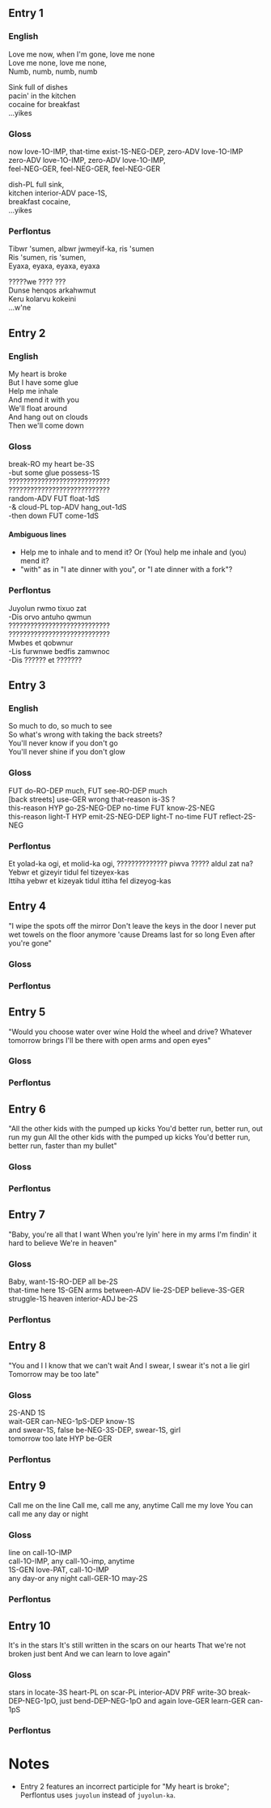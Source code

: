 ## Entry 1

### English

Love me now, when I'm gone, love me none  
Love me none, love me none,  
Numb, numb, numb, numb

Sink full of dishes  
pacin' in the kitchen  
cocaine for breakfast  
...yikes

### Gloss

now love-1O-IMP, that-time exist-1S-NEG-DEP, zero-ADV love-1O-IMP  
zero-ADV love-1O-IMP, zero-ADV love-1O-IMP,  
feel-NEG-GER, feel-NEG-GER, feel-NEG-GER

dish-PL full sink,  
kitchen interior-ADV pace-1S,  
breakfast cocaine,  
...yikes

### Perflontus

Tibwr 'sumen, albwr jwmeyif-ka, ris 'sumen  
Ris 'sumen, ris 'sumen,  
Eyaxa, eyaxa, eyaxa, eyaxa  

?????we ???? ???  
Dunse henqos arkahwmut  
Keru kolarvu kokeini  
...w'ne

## Entry 2

### English

My heart is broke  
But I have some glue  
Help me inhale  
And mend it with you  
We'll float around  
And hang out on clouds  
Then we'll come down

### Gloss

break-RO my heart be-3S  
-but some glue possess-1S  
????????????????????????????  
????????????????????????????  
random-ADV FUT float-1dS  
-& cloud-PL top-ADV hang_out-1dS  
-then down FUT come-1dS

#### Ambiguous lines

  * Help me to inhale and to mend it? Or (You) help me inhale and (you) mend it?
  * "with" as in "I ate dinner with you", or "I ate dinner with a fork"?

### Perflontus

Juyolun rwmo tixuo zat  
-Dis orvo antuho qwmun  
????????????????????????????  
????????????????????????????  
Mwbes et qobwnur  
-Lis furwnwe bedfis zamwnoc  
-Dis ?????? et ???????

## Entry 3

### English

So much to do, so much to see  
So what's wrong with taking the back streets?  
You'll never know if you don't go  
You'll never shine if you don't glow

### Gloss

FUT do-RO-DEP much, FUT see-RO-DEP much  
[back streets] use-GER wrong that-reason is-3S ?  
this-reason HYP go-2S-NEG-DEP no-time FUT know-2S-NEG  
this-reason light-T HYP emit-2S-NEG-DEP light-T no-time FUT reflect-2S-NEG

### Perflontus

Et yolad-ka ogi, et molid-ka ogi,
?????????????? piwva ????? aldul zat na?  
Yebwr et gizeyir tidul fel tizeyex-kas  
Ittiha yebwr et kizeyak tidul ittiha fel dizeyog-kas

## Entry 4

"I wipe the spots off the mirror
Don't leave the keys in the door
I never put wet towels on the floor anymore 'cause
Dreams last for so long
Even after you're gone"

### Gloss

### Perflontus

## Entry 5

"Would you choose water over wine
Hold the wheel and drive?
Whatever tomorrow brings
I'll be there with open arms and open eyes"

### Gloss

### Perflontus

## Entry 6

"All the other kids with the pumped up kicks
You'd better run, better run, out run my gun
All the other kids with the pumped up kicks
You'd better run, better run, faster than my bullet"

### Gloss

### Perflontus

## Entry 7

"Baby, you're all that I want
When you're lyin' here in my arms
I'm findin' it hard to believe
We're in heaven"

### Gloss
Baby, want-1S-RO-DEP all be-2S  
that-time here 1S-GEN arms between-ADV lie-2S-DEP
believe-3S-GER struggle-1S
heaven interior-ADJ be-2S

### Perflontus

## Entry 8

"You and I
I know that we can't wait
And I swear, I swear it's not a lie girl
Tomorrow may be too late"

### Gloss

2S-AND 1S  
wait-GER can-NEG-1pS-DEP know-1S  
and swear-1S, false be-NEG-3S-DEP, swear-1S, girl  
tomorrow too late HYP be-GER 

### Perflontus

## Entry 9

Call me on the line
Call me, call me any, anytime
Call me my love
You can call me any day or night

### Gloss

line on call-1O-IMP  
call-1O-IMP, any call-1O-imp, anytime  
1S-GEN love-PAT, call-1O-IMP  
any day-or any night call-GER-1O may-2S  

### Perflontus

## Entry 10

It's in the stars
It's still written in the scars on our hearts
That we're not broken just bent
And we can learn to love again"

### Gloss

stars in locate-3S
heart-PL on scar-PL interior-ADV PRF write-3O
break-DEP-NEG-1pO, just bend-DEP-NEG-1pO
and again love-GER learn-GER can-1pS


### Perflontus

# Notes

  * Entry 2 features an incorrect participle for "My heart is broke"; Perflontus uses `juyolun` instead of `juyolun-ka`.
